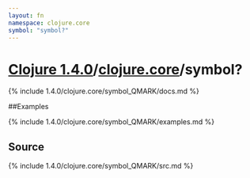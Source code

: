 ```yaml
---
layout: fn
namespace: clojure.core
symbol: "symbol?"
---
```


# [Clojure 1.4.0](../../)/[clojure.core](../)/symbol?

{% include 1.4.0/clojure.core/symbol_QMARK/docs.md %}

##Examples

{% include 1.4.0/clojure.core/symbol_QMARK/examples.md %}
## Source
{% include 1.4.0/clojure.core/symbol_QMARK/src.md %}

